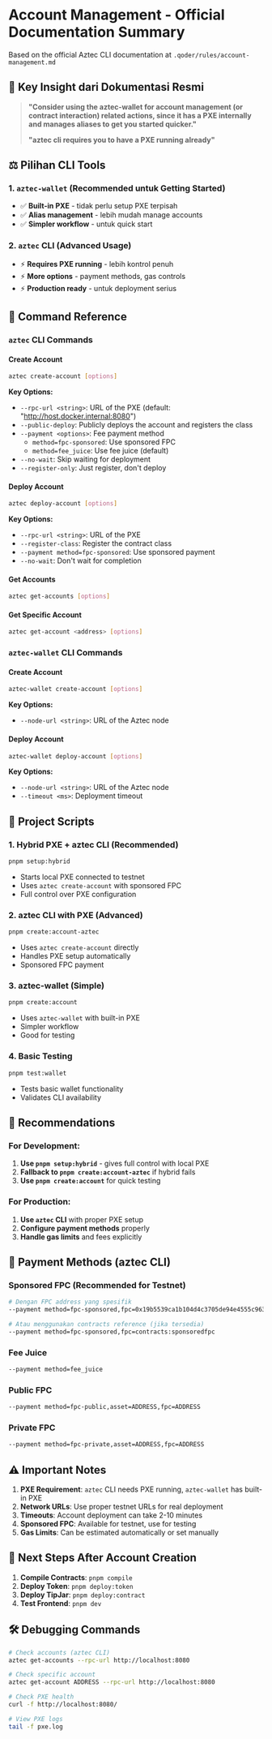 # Account Management - Official Documentation Summary

Based on the official Aztec CLI documentation at `.qoder/rules/account-management.md`

## 🎯 **Key Insight dari Dokumentasi Resmi**

> **"Consider using the aztec-wallet for account management (or contract interaction) related actions, since it has a PXE internally and manages aliases to get you started quicker."**
> 
> **"aztec cli requires you to have a PXE running already"**

## ⚖️ **Pilihan CLI Tools**

### 1. **`aztec-wallet`** (Recommended untuk Getting Started)
- ✅ **Built-in PXE** - tidak perlu setup PXE terpisah
- ✅ **Alias management** - lebih mudah manage accounts
- ✅ **Simpler workflow** - untuk quick start

### 2. **`aztec` CLI** (Advanced Usage)
- ⚡ **Requires PXE running** - lebih kontrol penuh
- ⚡ **More options** - payment methods, gas controls
- ⚡ **Production ready** - untuk deployment serius

## 📝 **Command Reference**

### `aztec` CLI Commands

#### Create Account
```bash
aztec create-account [options]
```

**Key Options:**
- `--rpc-url <string>`: URL of the PXE (default: "http://host.docker.internal:8080")
- `--public-deploy`: Publicly deploys the account and registers the class
- `--payment <options>`: Fee payment method
  - `method=fpc-sponsored`: Use sponsored FPC
  - `method=fee_juice`: Use fee juice (default)
- `--no-wait`: Skip waiting for deployment
- `--register-only`: Just register, don't deploy

#### Deploy Account  
```bash
aztec deploy-account [options]
```

**Key Options:**
- `--rpc-url <string>`: URL of the PXE
- `--register-class`: Register the contract class
- `--payment method=fpc-sponsored`: Use sponsored payment
- `--no-wait`: Don't wait for completion

#### Get Accounts
```bash
aztec get-accounts [options]
```

#### Get Specific Account
```bash
aztec get-account <address> [options]
```

### `aztec-wallet` CLI Commands

#### Create Account
```bash
aztec-wallet create-account [options]
```

**Key Options:**
- `--node-url <string>`: URL of the Aztec node

#### Deploy Account
```bash
aztec-wallet deploy-account [options]  
```

**Key Options:**
- `--node-url <string>`: URL of the Aztec node
- `--timeout <ms>`: Deployment timeout

## 🚀 **Project Scripts**

### 1. **Hybrid PXE + aztec CLI** (Recommended)
```bash
pnpm setup:hybrid
```
- Starts local PXE connected to testnet
- Uses `aztec create-account` with sponsored FPC
- Full control over PXE configuration

### 2. **aztec CLI with PXE** (Advanced)
```bash
pnpm create:account-aztec
```
- Uses `aztec create-account` directly
- Handles PXE setup automatically
- Sponsored FPC payment

### 3. **aztec-wallet** (Simple)
```bash
pnpm create:account
```
- Uses `aztec-wallet` with built-in PXE
- Simpler workflow
- Good for testing

### 4. **Basic Testing**
```bash
pnpm test:wallet
```
- Tests basic wallet functionality
- Validates CLI availability

## 🎯 **Recommendations**

### For Development:
1. **Use `pnpm setup:hybrid`** - gives full control with local PXE
2. **Fallback to `pnpm create:account-aztec`** if hybrid fails
3. **Use `pnpm create:account`** for quick testing

### For Production:
1. **Use `aztec` CLI** with proper PXE setup
2. **Configure payment methods** properly
3. **Handle gas limits** and fees explicitly

## 🔧 **Payment Methods (aztec CLI)**

### Sponsored FPC (Recommended for Testnet)
```bash
# Dengan FPC address yang spesifik
--payment method=fpc-sponsored,fpc=0x19b5539ca1b104d4c3705de94e4555c9630def411f025e023a13189d0c56f8f2

# Atau menggunakan contracts reference (jika tersedia)
--payment method=fpc-sponsored,fpc=contracts:sponsoredfpc
```

### Fee Juice
```bash
--payment method=fee_juice
```

### Public FPC
```bash
--payment method=fpc-public,asset=ADDRESS,fpc=ADDRESS
```

### Private FPC
```bash
--payment method=fpc-private,asset=ADDRESS,fpc=ADDRESS
```

## ⚠️ **Important Notes**

1. **PXE Requirement**: `aztec` CLI needs PXE running, `aztec-wallet` has built-in PXE
2. **Network URLs**: Use proper testnet URLs for real deployment
3. **Timeouts**: Account deployment can take 2-10 minutes
4. **Sponsored FPC**: Available for testnet, use for testing
5. **Gas Limits**: Can be estimated automatically or set manually

## 🎉 **Next Steps After Account Creation**

1. **Compile Contracts**: `pnpm compile`
2. **Deploy Token**: `pnpm deploy:token`
3. **Deploy TipJar**: `pnpm deploy:contract`
4. **Test Frontend**: `pnpm dev`

## 🛠️ **Debugging Commands**

```bash
# Check accounts (aztec CLI)
aztec get-accounts --rpc-url http://localhost:8080

# Check specific account
aztec get-account ADDRESS --rpc-url http://localhost:8080

# Check PXE health
curl -f http://localhost:8080/

# View PXE logs
tail -f pxe.log
```